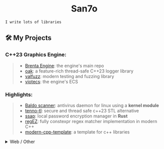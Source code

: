 <h1 align="center">San7o</h1>

```
I write lots of libraries
```

## 🛠️ My Projects
### C++23 Graphics Engine:
>- [Brenta Engine](https://github.com/San7o/Brenta-Engine): the engine's main repo
>- [oak](https://github.com/San7o/oak): a feature-rich thread-safe C++23 logger library
>- [valfuzz](https://github.com/San7o/valFuzz): modern testing and fuzzing library
>- [viotecs](https://github.com/San7o/viotecs): the engine's ECS

### Highlights:
>- [Baldo scanner](https://github.com/San7o/Baldo-Scanner): antivirus daemon for linux using a **kernel module**
>- [tenno-tl](https://github.com/San7o/tenno-tl): secure and thread safe c++23 STL alternative
>- [ssap](https://github.com/San7o/ssap): local password encryption manager in **Rust**
>- [regEZ](https://github.com/San7o/regEZ): fully constexpr regex matcher implementation in modern C++
>- [modern-cpp-template](https://github.com/San7o/modern-cpp-template): a template for c++ libraries

<details>
 <summary>
      Web / Other
 </summary>
 
### Web:
>- [fixmi](https://github.com/orgs/IS-FixMi/repositories): business management software using microservices.
>  [documentation](https://github.com/IS-FixMi/FixMi), 
>  [root-project](https://github.com/IS-FixMi/fixmi-compose)
>- [risto89](https://github.com/San7o/risto89-fork): online tickets market in java
>- [ledger-board](https://github.com/San7o/ledger-board): highly scalable transaction producer/consumer, built with **Kubernetes, Kafka, Django, Angular, Nginx, Redis, Celery, Docker.**
>- [webgl-markdown-portfolio](https://github.com/San7o/webgl-markdown-portfolio): a 3D renderer in WebGL and Angular
>- [elixir-blockchain](https://github.com/San7o/elixir-simple-bockchain): a simple blockchain library implemented in **elixir**.
>- [react-express-template](https://github.com/San7o/react-express-template): a meplate for web applications using node, express, typescript, react, tailwind, docker.
 
### Rust:
>- [rust-lc3](https://github.com/San7o/rust-little-computer-3): implementation of a virtual machine for [LC-3](https://en.wikipedia.org/wiki/Little_Computer_3)
>- [robotUI](https://github.com/San7o/rust-robotUI): bevy visualizer for Advanced Programming 2023 @Unitn
>- [rust-pomodoro-timer](https://github.com/San7o/rust-pomodoro)
>- [rust-music-player](https://github.com/San7o/rust-music-player)

### Misc:
>- [hypr-nerd-gestures](https://github.com/San7o/hypr-nerd-gestures): control hyprland through hand gestures, using **openCV**.
>- [launchpad-app-launcher](https://github.com/San7o/launchpad-app-launcher): launch commands from a novation's launchpad
>- [modern-python-template](https://github.com/San7o/modern-python-template)
>- [youtube-minuature-generator](https://github.com/San7o/youtube-miniature-generator)

### Styles:
>- [nixos-dotfiles](https://github.com/San7o/nixos-dotfiles): my dev setup
>- [obsidian-chill-theme](https://github.com/San7o/obsidian-chill-theme): my custom obsidian theme
>- [obsidian-advanced-slided-theme](https://github.com/San7o/obsidian-advanced-slides-theme-chill): custom theme for advanced slides

</details>

